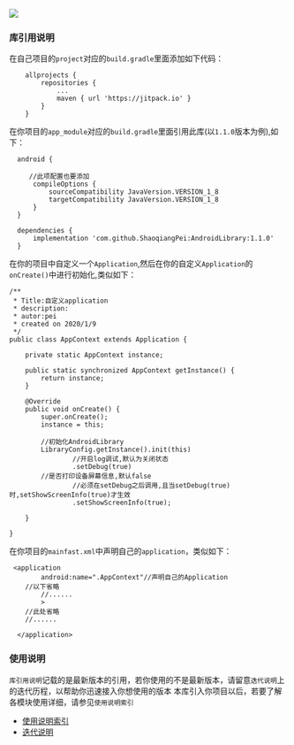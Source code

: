 
[![](https://jitpack.io/v/ShaoqiangPei/AndroidLibrary.svg)](https://jitpack.io/#ShaoqiangPei/AndroidLibrary)


### 库引用说明
在自己项目的`project`对应的`build.gradle`里面添加如下代码：
```
	allprojects {
		repositories {
			...
			maven { url 'https://jitpack.io' }
		}
	}
```
在你项目的`app_module`对应的`build.gradle`里面引用此库(以`1.1.0`版本为例),如下：
```
  android {

     //此项配置也要添加
      compileOptions {
          sourceCompatibility JavaVersion.VERSION_1_8
          targetCompatibility JavaVersion.VERSION_1_8
      }
  }

  dependencies {
      implementation 'com.github.ShaoqiangPei:AndroidLibrary:1.1.0'
  }
```
在你的项目中自定义一个`Application`,然后在你的自定义`Application`的`onCreate()`中进行初始化,类似如下：
```
/**
 * Title:自定义application
 * description:
 * autor:pei
 * created on 2020/1/9
 */
public class AppContext extends Application {

    private static AppContext instance;

    public static synchronized AppContext getInstance() {
        return instance;
    }

    @Override
    public void onCreate() {
        super.onCreate();
        instance = this;

        //初始化AndroidLibrary
        LibraryConfig.getInstance().init(this)
                //开启log调试,默认为关闭状态
                .setDebug(true)
		//是否打印设备屏幕信息,默认false
                //必须在setDebug之后调用,且当setDebug(true)时,setShowScreenInfo(true)才生效
                .setShowScreenInfo(true);
                
    }

}
```
在你项目的`mainfast.xml`中声明自己的`application`，类似如下：
```
 <application
        android:name=".AppContext"//声明自己的Application
	//以下省略
        //......
        >
    //此处省略
    //......

  </application>
```
### 使用说明
`库引用说明`记载的是最新版本的引用，若你使用的不是最新版本，请留意`迭代说明`上的迭代历程，以帮助你迅速接入你想使用的版本
本库引入你项目以后，若要了解各模块使用详细，请参见`使用说明索引`
- [使用说明索引](https://github.com/ShaoqiangPei/AndroidLibrary/blob/master/course/%E4%BD%BF%E7%94%A8%E8%AF%B4%E6%98%8E%E7%B4%A2%E5%BC%95.md)  
- [迭代说明](https://github.com/ShaoqiangPei/AndroidLibrary/blob/master/course/%E8%BF%AD%E4%BB%A3%E8%AF%B4%E6%98%8E.md)  


